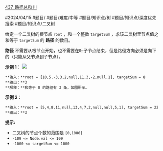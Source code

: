 [437. 路径总和 III](https://leetcode.cn/problems/path-sum-iii/)

#2024/04/15 #题目/ #题目/难度/中等 #题目/知识点/树 #题目/知识点/深度优先搜索 #题目/知识点/二叉树

给定一个二叉树的根节点 `root` ，和一个整数 `targetSum` ，求该二叉树里节点值之和等于 `targetSum` 的 **路径** 的数目。

**路径** 不需要从根节点开始，也不需要在叶子节点结束，但是路径方向必须是向下的（只能从父节点到子节点）。

**示例 1：**
![](https://assets.leetcode.com/uploads/2021/04/09/pathsum3-1-tree.jpg)
```
**输入：**root = [10,5,-3,3,2,null,11,3,-2,null,1], targetSum = 8
**输出：**3
**解释：**和等于 8 的路径有 3 条，如图所示。
```

**示例 2：**
```
**输入：**root = [5,4,8,11,null,13,4,7,2,null,null,5,1], targetSum = 22
**输出：**3
```

**提示:**
- 二叉树的节点个数的范围是 `[0,1000]`
- `-109 <= Node.val <= 109` 
- `-1000 <= targetSum <= 1000`